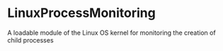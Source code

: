 # LinuxProcessMonitoring
A loadable module of the Linux OS kernel for monitoring the creation of child processes
